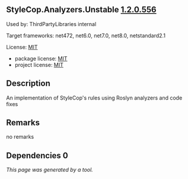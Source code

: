 StyleCop.Analyzers.Unstable [1.2.0.556](https://www.nuget.org/packages/StyleCop.Analyzers.Unstable/1.2.0.556)
--------------------

Used by: ThirdPartyLibraries internal

Target frameworks: net472, net6.0, net7.0, net8.0, netstandard2.1

License: [MIT](../../../../licenses/mit) 

- package license: [MIT](https://licenses.nuget.org/MIT) 
- project license: [MIT](https://github.com/DotNetAnalyzers/StyleCopAnalyzers) 

Description
-----------
An implementation of StyleCop's rules using Roslyn analyzers and code fixes

Remarks
-----------
no remarks


Dependencies 0
-----------


*This page was generated by a tool.*